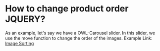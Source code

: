 # How to change product order JQUERY?
As an example, let's say we have a OWL-Carousel slider. In this slider, we use the move function to change the order of the images.
Example Link: <a href="http://developer.oguzhansengul.com/image-sorting/" target="_blank">Image Sorting</a>
